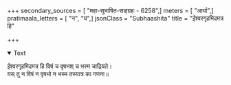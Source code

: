 +++
secondary_sources = [ "महा-सुभाषित-सङ्ग्रहः - 6258",]
meters = [ "आर्या",]
pratimaala_letters = [ "न", "य",]
jsonClass = "Subhaashita"
title = "ईश्वरगृहमिदमत्र हि"

+++

<details open><summary>Text</summary>

ईश्वरगृहमिदमत्र हि विषं च वृषभश् च भस्म चाद्रियते।  
यस् तु न विषं न वृषभो न भस्म तस्यात्र का गणना॥
</details>

